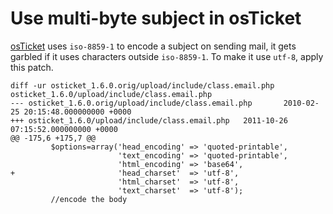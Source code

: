 # Use multi-byte subject in osTicket

[osTicket](http://osticket.com/) uses `iso-8859-1` to encode a subject on sending mail, it gets garbled if it uses characters outside `iso-8859-1`. To make it use `utf-8`, apply this patch.

    diff -ur osticket_1.6.0.orig/upload/include/class.email.php osticket_1.6.0/upload/include/class.email.php
    --- osticket_1.6.0.orig/upload/include/class.email.php       2010-02-25 20:15:48.000000000 +0000
    +++ osticket_1.6.0/upload/include/class.email.php   2011-10-26 07:15:52.000000000 +0000
    @@ -175,6 +175,7 @@
             $options=array('head_encoding' => 'quoted-printable',
                            'text_encoding' => 'quoted-printable',
                            'html_encoding' => 'base64',
    +                       'head_charset'  => 'utf-8',
                            'html_charset'  => 'utf-8',
                            'text_charset'  => 'utf-8');
             //encode the body
